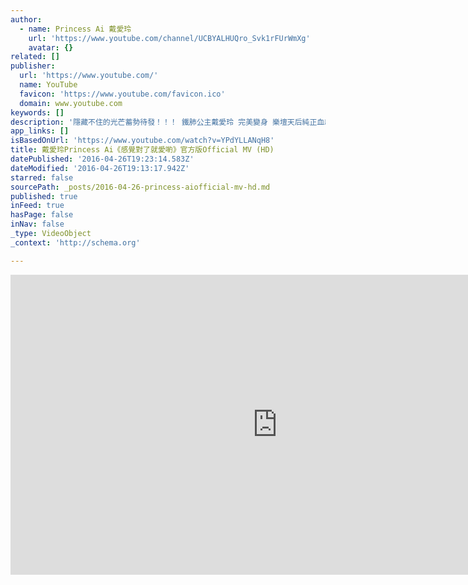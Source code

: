 ```yaml
---
author:
  - name: Princess Ai 戴愛玲
    url: 'https://www.youtube.com/channel/UCBYALHUQro_Svk1rFUrWmXg'
    avatar: {}
related: []
publisher:
  url: 'https://www.youtube.com/'
  name: YouTube
  favicon: 'https://www.youtube.com/favicon.ico'
  domain: www.youtube.com
keywords: []
description: '隱藏不住的光芒蓄勢待發！！！ 鐵肺公主戴愛玲 完美變身 樂壇天后純正血統繼承 戴愛玲 色藝雙全 力搏出位 2013最新專輯 《想你的距離》5月31日 正式發行 戴愛玲官方粉絲團 https://www.facebook.com/sonyprincesstai 導演: 賴偉康 作詞：陳樂融、李惠群 作曲：梁永泰、Braddon Williams、Greg Agar 男人都會藉口說愛 其實心裡想耍點壞 女人常常故做姿態 期待愛又怕受傷害 奇蹟就在這秒發生 我被電了 感覺對了就愛喲 再沒有什麼反顧 感覺對了就嗨喲 你說什麼都在乎 愛就是這麼病態 細菌無所不在 發燒的心會天旋地轉 愛嗨喲 懶人只會口頭說愛 偶而也會想被依賴 強人習慣接受崇拜 難道你不想被寵愛 奇蹟就在這秒發生 我被電了 感覺對了就愛喲 還剩下多少賭注 感覺對了就嗨喲 你給什麼都貪圖 愛就是這麼奇怪 陷阱那麼可愛 寂寞的心會聽見喝采 愛嗨喲 等待了千年 遠吠的敗犬如此刺耳 誰要再等待 我不想一個人看未來 感覺對了就愛喲 我祈禱我能留住 感覺對了就嗨喲 你給什麼都吞吐 愛就是這麼痛快 不按牌理出牌 燃燒的心沒時間悲哀 感覺對了就愛喲 相信你會明白 愛嗨喲 ◎iTunes https://itunes.apple.com/tw/album/gan...'
app_links: []
isBasedOnUrl: 'https://www.youtube.com/watch?v=YPdYLLANqH8'
title: 戴愛玲Princess Ai《感覺對了就愛喲》官方版Official MV (HD)
datePublished: '2016-04-26T19:23:14.583Z'
dateModified: '2016-04-26T19:13:17.942Z'
starred: false
sourcePath: _posts/2016-04-26-princess-aiofficial-mv-hd.md
published: true
inFeed: true
hasPage: false
inNav: false
_type: VideoObject
_context: 'http://schema.org'

---
```

<iframe src="https://cdn.embedly.com/widgets/media.html?src=https%3A%2F%2Fwww.youtube.com%2Fembed%2FYPdYLLANqH8%3Ffeature%3Doembed&amp;url=https%3A%2F%2Fwww.youtube.com%2Fwatch%3Fv%3DYPdYLLANqH8&amp;image=https%3A%2F%2Fi.ytimg.com%2Fvi%2FYPdYLLANqH8%2Fhqdefault.jpg&amp;key=b7d04c9b404c499eba89ee7072e1c4f7&amp;type=text%2Fhtml&amp;schema=youtube" width="854" height="480" scrolling="no" frameborder="0" allowfullscreen="" style=""></iframe>